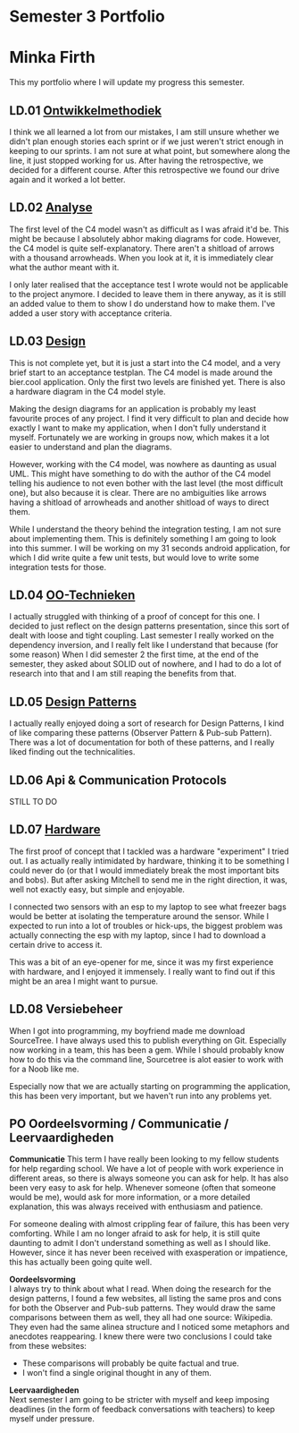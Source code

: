 # Semester 3 Portfolio

# Minka Firth

This my portfolio where I will update my progress this semester. 

## LD.01 [Ontwikkelmethodiek](https://github.com/LittleMinks/Semester3/tree/main/PoC/LD.01%20Ontwikkelmethodieken)

I think we all learned a lot from our mistakes, I am still unsure whether we didn't plan enough stories each sprint or if we just weren't strict enough in keeping to our sprints. I am not sure at what point, but somewhere along the line, it just stopped working for us. After having the retrospective, we decided for a different course. After this retrospective we found our drive again and it worked a lot better.


## LD.02 [Analyse](https://github.com/LittleMinks/Semester3/tree/main/PoC/LD.02%20Analyse)

The first level of the C4 model wasn't as difficult as I was afraid it'd be. This might be because I absolutely abhor making diagrams for code. However, the C4 model is quite self-explanatory. There aren't a shitload of arrows with a thousand arrowheads. When you look at it, it is immediately clear what the author meant with it. 


I only later realised that the acceptance test I wrote would not be applicable to the project anymore. I decided to leave them in there anyway, as it is still an added value to them to show I do understand how to make them. I've added a user story with acceptance criteria. 

## LD.03 [Design](https://github.com/LittleMinks/Semester3/tree/main/PoC/LD.03%20Ontwerp) 

This is not complete yet, but it is just a start into the C4 model, and a very brief start to an acceptance testplan. The C4 model is made around the bier.cool application. Only the first two levels are finished yet. There is also a hardware diagram in the C4 model style. 

Making the design diagrams for an application is probably my least favourite proces of any project. I find it very difficult to plan and decide how exactly I want to make my application, when I don't fully understand it myself. Fortunately we are working in groups now, which makes it a lot easier to understand and plan the diagrams.

However, working with the C4 model, was nowhere as daunting as usual UML. This might have something to do with the author of the C4 model telling his audience to not even bother with the last level (the most difficult one), but also because it is clear. There are no ambiguities like arrows having a shitload of arrowheads and another shitload of ways to direct them.    

While I understand the theory behind the integration testing, I am not sure about implementing them. This is definitely something I am going to look into this summer. I will be working on my 31 seconds android application, for which I did write quite a few unit tests, but would love to write some integration tests for those.

## LD.04 [OO-Technieken](https://github.com/LittleMinks/Semester3/tree/main/PoC/LD.04%20OO%20technieken)

I actually struggled with thinking of a proof of concept for this one. I decided to just reflect on the design patterns presentation, since this sort of dealt with loose and tight coupling. Last semester I really worked on the dependency inversion, and I really felt like I understand that because (for some reason) When I did semester 2 the first time, at the end of the semester, they asked about SOLID out of nowhere, and I had to do a lot of research into that and I am still reaping the benefits from that. 


## LD.05 [Design Patterns](https://github.com/LittleMinks/Semester3/tree/main/PoC/LD.05%20Design%20Patterns)

I actually really enjoyed doing a sort of research for Design Patterns, I kind of like comparing these patterns (Observer Pattern & Pub-sub Pattern). There was a lot of documentation for both of these patterns, and I really liked finding out the technicalities.  

## LD.06 Api & Communication Protocols

STILL TO DO


## LD.07 [Hardware](https://github.com/LittleMinks/Semester3/tree/main/PoC/LD.07%20Hardware)

The first proof of concept that I tackled was a hardware "experiment" I tried out. I as actually really intimidated by hardware, thinking it to be something I could never do (or that I would immediately break the most important bits and bobs). But after asking Mitchell to send me in the right direction, it was, well not exactly easy, but simple and enjoyable. 

I connected two sensors with an esp to my laptop to see what freezer bags would be better at isolating the temperature around the sensor. While I expected to run into a lot of troubles or hick-ups, the biggest problem was actually connecting the esp with my laptop, since I had to download a certain drive to access it.  

This was a bit of an eye-opener for me, since it was my first experience with hardware, and I enjoyed it immensely. I really want to find out if this might be an area I might want to pursue.  

## LD.08 Versiebeheer

When I got into programming, my boyfriend made me download SourceTree. I have always used this to publish everything on Git. Especially now working in a team, this has been a gem. While I should probably know how to do this via the command line, Sourcetree is alot easier to work with for a Noob like me. 

Especially now that we are actually starting on programming the application, this has been very important, but we haven't run into any problems yet. 

## PO Oordeelsvorming / Communicatie / Leervaardigheden

**Communicatie**
This term I have really been looking to my fellow students for help regarding school. We have a lot of people with work experience in different areas, so there is always someone you can ask for help. It has also been very easy to ask for help. Whenever someone (often that someone would be me), would ask for more information, or a more detailed explanation, this was always received with enthusiasm and patience. 

For someone dealing with almost crippling fear of failure, this has been very comforting. While I am no longer afraid to ask for help, it is still quite daunting to admit I don't understand something as well as I should like. However, since it has never been received with exasperation or impatience, this has actually been going quite well.

**Oordeelsvorming**  
I always try to think about what I read. When doing the research for the design patterns, I found a few websites, all listing the same pros and cons for both the Observer and Pub-sub patterns. They would draw the same comparisons between them as well, they all had one source: Wikipedia. They even had the same alinea structure and I noticed some metaphors and anecdotes reappearing. I knew there were two conclusions I could take from these websites:
* These comparisons will probably be quite factual and true.
* I won't find a single original thought in any of them.

**Leervaardigheden**  
Next semester I am going to be stricter with myself and keep imposing deadlines (in the form of feedback conversations with teachers) to keep myself under pressure. 